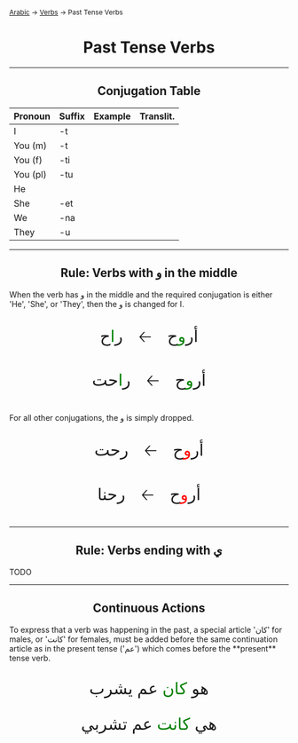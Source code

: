 <span style="font-size:12px;">[Arabic](01_Arabic.md) -> [Verbs](Verbs.md) -> Past Tense Verbs</span>
<h1 style="text-align:center">Past Tense Verbs</h1>
<hr>
<h2 style="text-align:center">Conjugation Table</h2>

| Pronoun  | Suffix | Example | Translit. |
| -------- | ------ | ------- | --------- |
| I        | -t     |         |           |
| You (m)  | -t     |         |           |
| You (f)  | -ti    |         |           |
| You (pl) | -tu    |         |           |
| He       |        |         |           |
| She      | -et    |         |           |
| We       | -na    |         |           |
| They     | -u     |         |           |
<hr>


<h2 style="text-align:center">Rule: Verbs with و in the middle</h2>
When the verb has و in the middle and the required conjugation is either 'He', 'She', or 'They', then the و is changed for ا. 
<p style="text-align:center; font-size:2.1em;">
	أر<span style="color: green;">و</span>ح
	<span style="padding: 20px;">🡠</span>
	ر<span style="color: green;">ا</span>ح
</p>
<p style="text-align:center; font-size:2.1em;">
	أر<span style="color: green;">و</span>ح
	<span style="padding: 20px;">🡠</span>
	ر<span style="color: green;">ا</span>حت
</p>

For all other conjugations, the و is simply dropped.
<p style="text-align:center; font-size:2.1em;">
	أر<span style="color: red;">و</span>ح
	<span style="padding: 20px;">🡠</span>
	ر<span style="color: green;"></span>حت
</p>
<p style="text-align:center; font-size:2.1em;">
	أر<span style="color: red;">و</span>ح
	<span style="padding: 20px;">🡠</span>
	ر<span style="color: green;"></span>حنا
</p>	

<hr>
<h2 style="text-align:center">Rule: Verbs ending with ي</h2>

TODO

<hr>

<h2 style="text-align:center">Continuous Actions</h2>
To express that a verb was happening in the past, a special article 'كان' for males, or 'كانت' for females, must be added before the same continuation article as in the present tense ('عم') which comes before the **present** tense verb.

<p style="text-align:center; font-size:2.1em;">
	هو
	<span style="color: green;">كان</span>
	عم يشرب
</p>

<p style="text-align:center; font-size:2.1em;">
	هي
	<span style="color: green;">كانت</span>
	عم تشربي 
</p>